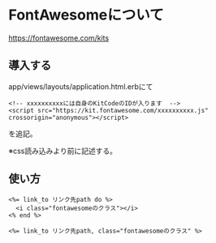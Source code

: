 # FontAwesomeについて
https://fontawesome.com/kits

## 導入する
app/views/layouts/application.html.erbにて
```
<!-- xxxxxxxxxxには自身のKitCodeのIDが入ります  -->
<script src="https://kit.fontawesome.com/xxxxxxxxxx.js" crossorigin="anonymous"></script>
```
を追記。

※css読み込みより前に記述する。

## 使い方
```
<%= link_to リンク先path do %>
  <i class="fontawesomeのクラス"></i>
<% end %>

<%= link_to リンク先path, class="fontawesomeのクラス" %>
```